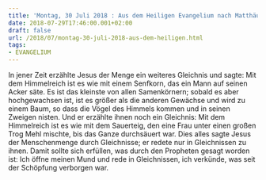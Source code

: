 ```yaml
---
title: 'Montag, 30 Juli 2018 : Aus dem Heiligen Evangelium nach Matthäus - Mt 13,31-35.'
date: 2018-07-29T17:46:00.001+02:00
draft: false
url: /2018/07/montag-30-juli-2018-aus-dem-heiligen.html
tags: 
- EVANGELIUM
---
```


In jener Zeit erzählte Jesus der Menge ein weiteres Gleichnis und sagte: Mit dem Himmelreich ist es wie mit einem Senfkorn, das ein Mann auf seinen Acker säte. Es ist das kleinste von allen Samenkörnern; sobald es aber hochgewachsen ist, ist es größer als die anderen Gewächse und wird zu einem Baum, so dass die Vögel des Himmels kommen und in seinen Zweigen nisten. Und er erzählte ihnen noch ein Gleichnis: Mit dem Himmelreich ist es wie mit dem Sauerteig, den eine Frau unter einen großen Trog Mehl mischte, bis das Ganze durchsäuert war. Dies alles sagte Jesus der Menschenmenge durch Gleichnisse; er redete nur in Gleichnissen zu ihnen. Damit sollte sich erfüllen, was durch den Propheten gesagt worden ist: Ich öffne meinen Mund und rede in Gleichnissen, ich verkünde, was seit der Schöpfung verborgen war.